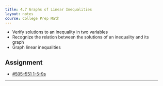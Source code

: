 ```yaml
---
title: 4.7 Graphs of Linear Inequalities
layout: notes
course: College Prep Math
---
```


- Verify solutions to an inequality in two variables
- Recognize the relation between the solutions of an inequality and its graph
- Graph linear inequalities

## Assignment

- [#505–551 1-5-9s](https://openstax.org/books/elementary-algebra-2e/pages/4-7-graphs-of-linear-inequalities#fs-id1169596253038)

---
